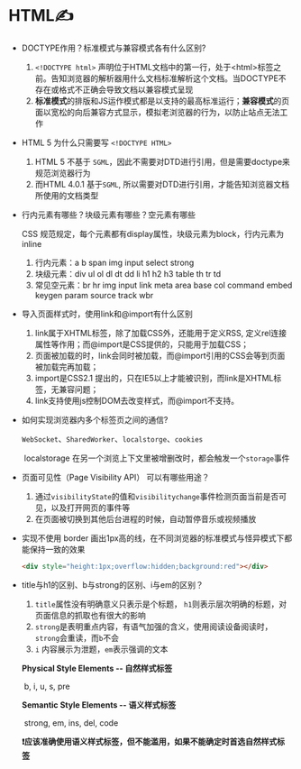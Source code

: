 # HTML✍️



* DOCTYPE作用？标准模式与兼容模式各有什么区别?

  1. `<!DOCTYPE html>` 声明位于HTML文档中的第一行，处于\<html\>标签之前。告知浏览器的解析器用什么文档标准解析这个文档。当DOCTYPE不存在或格式不正确会导致文档以兼容模式呈现
  2. **标准模式**的排版和JS运作模式都是以支持的最高标准运行；**兼容模式**的页面以宽松的向后兼容方式显示，模拟老浏览器的行为，以防止站点无法工作

* HTML 5 为什么只需要写 `<!DOCTYPE HTML>`

  1. HTML 5 不基于 `SGML`，因此不需要对DTD进行引用，但是需要doctype来规范浏览器行为
  2. 而HTML 4.0.1 基于`SGML`, 所以需要对DTD进行引用，才能告知浏览器文档所使用的文档类型

* 行内元素有哪些？块级元素有哪些？空元素有哪些

  CSS 规范规定，每个元素都有display属性，块级元素为block，行内元素为inline

  1. 行内元素：a b span img input select strong
  2. 块级元素：div ul ol dl dt dd li h1 h2 h3 table th tr td
  3. 常见空元素：br hr img input link meta area base col command embed keygen param source track wbr

* 导入页面样式时，使用link和@import有什么区别

  1. link属于XHTML标签，除了加载CSS外，还能用于定义RSS, 定义rel连接属性等作用；而@import是CSS提供的，只能用于加载CSS；
  2. 页面被加载的时，link会同时被加载，而@import引用的CSS会等到页面被加载完再加载；
  3. import是CSS2.1 提出的，只在IE5以上才能被识别，而link是XHTML标签，无兼容问题；
  4. link支持使用js控制DOM去改变样式，而@import不支持。

* 如何实现浏览器内多个标签页之间的通信?

  ​	`WebSocket`、`SharedWorker`、`localstorge`、`cookies`

  ​		localstorage 在另一个浏览上下文里被增删改时，都会触发一个`storage`事件

* 页面可见性（Page Visibility API） 可以有哪些用途？

  1. 通过`visibilityState`的值和`visibilitychange`事件检测页面当前是否可见，以及打开网页的事件等
  2. 在页面被切换到其他后台进程的时候，自动暂停音乐或视频播放

* 实现不使用 border 画出1px高的线，在不同浏览器的标准模式与怪异模式下都能保持一致的效果

  ```html
  <div style="height:1px;overflow:hidden;background:red"></div>
  ```

* title与h1的区别、b与strong的区别、i与em的区别？

  1. `title`属性没有明确意义只表示是个标题， `h1`则表示层次明确的标题，对页面信息的抓取也有很大的影响
  2. `strong`是表明重点内容，有语气加强的含义，使用阅读设备阅读时，`strong`会重读，而`b`不会
  3. `i` 内容展示为泄题，`em`表示强调的文本

  **Physical Style Elements -- 自然样式标签**

  ​	b, i, u, s, pre

  **Semantic Style Elements -- 语义样式标签**

  ​	strong, em, ins, del, code

  **❗️应该准确使用语义样式标签，但不能滥用，如果不能确定时首选自然样式标签**

